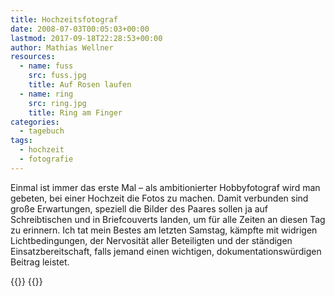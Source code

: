 ```yaml
---
title: Hochzeitsfotograf
date: 2008-07-03T00:05:03+00:00
lastmod: 2017-09-18T22:28:53+00:00
author: Mathias Wellner
resources:
  - name: fuss
    src: fuss.jpg
    title: Auf Rosen laufen
  - name: ring
    src: ring.jpg
    title: Ring am Finger
categories:
  - tagebuch
tags:
  - hochzeit
  - fotografie
---
```

Einmal ist immer das erste Mal &#8211; als ambitionierter Hobbyfotograf wird man gebeten, bei einer Hochzeit die Fotos zu machen. Damit verbunden sind große Erwartungen, speziell die Bilder des Paares sollen ja auf Schreibtischen und in Briefcouverts landen, um für alle Zeiten an diesen Tag zu erinnern. Ich tat mein Bestes am letzten Samstag, kämpfte mit widrigen Lichtbedingungen, der Nervosität aller Beteiligten und der ständigen Einsatzbereitschaft, falls jemand einen wichtigen, dokumentationswürdigen Beitrag leistet.
<!--more-->

{{<responsive-image name="ring">}}
{{<responsive-image name="fuss">}}
